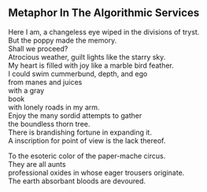 Metaphor In The Algorithmic Services
------------------------------------
Here I am, a changeless eye wiped in the divisions of tryst.  
But the poppy made the memory.  
Shall we proceed?  
Atrocious weather, guilt lights like the starry sky.  
My heart is filled with joy like a marble bird feather.  
I could swim cummerbund, depth, and ego  
from manes and juices  
with a gray  
book  
with lonely roads in my arm.  
Enjoy the many sordid attempts to gather  
the boundless thorn tree.  
There is brandishing fortune in expanding it.  
A inscription for point of view is the lack thereof.  
  
To the esoteric color of the paper-mache circus.  
They are all aunts  
professional oxides in whose eager trousers originate.  
The earth absorbant bloods are devoured.  
